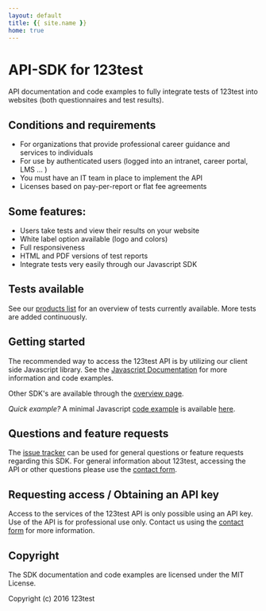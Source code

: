 ```yaml
---
layout: default
title: {{ site.name }}
home: true
---
```


# API-SDK for 123test
API documentation and code examples to fully integrate tests of 123test into websites (both questionnaires and test results).

## Conditions and requirements
- For organizations that provide professional career guidance and services to individuals
- For use by authenticated users (logged into an intranet, career portal, LMS … )
- You must have an IT team in place to implement the API
- Licenses based on pay-per-report or flat fee agreements

## Some features:
- Users take tests and view their results on your website
- White label option available (logo and colors)
- Full responsiveness
- HTML and PDF versions of test reports
- Integrate tests very easily through our Javascript SDK

## Tests available
See our [products list](available-products) for an overview of tests currently available. More tests are added continuously.

## Getting started
The recommended way to access the 123test API is by utilizing our client side Javascript library. See the [Javascript Documentation](js) for more information and code examples.

Other SDK's are available through the [overview page](overview).

*Quick example?* A minimal Javascript [code example](js/examples/full-example) is available [here](js/examples/full-example).

## Questions and feature requests

The [issue tracker](https://github.com/123test/api-sdk/issues) can be used for general questions or feature requests regarding this SDK. For general information about 123test, accessing the API or other questions please use the [contact form](https://www.123test.com/contact/).

## Requesting access / Obtaining an API key

Access to the services of the 123test API is only possible using an API key. Use of the API is for professional use only. Contact us using the [contact form](https://www.123test.com/contact/) for more information.

## Copyright

The SDK documentation and code examples are licensed under the MIT License.

Copyright (c) 2016 123test
